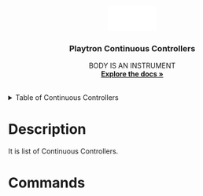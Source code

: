 <!-- PROJECT LOGO -->
<br />
<div align="center">
  <a href="https://github.com/Playtronica">
    <img src="static/logo.png" alt="Logo" width="100">
  </a>

<h3 align="center">Playtron Continuous Controllers</h3>

  <p align="center">
    BODY IS AN INSTRUMENT
    <br />
    <a href="https://github.com/Playtronica/Biotron"><strong>Explore the docs »</strong></a>
    <br />
    <br />
  </p>
</div>

<!-- TABLE OF CONTENTS -->

<details >

  <summary>Table of Continuous Controllers</summary>

  <ol>


  </ol>

</details>

# Description

It is list of Continuous Controllers.

# Commands

